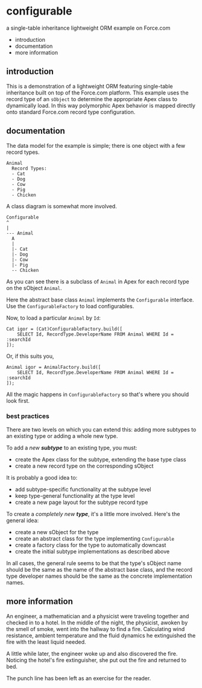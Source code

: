 configurable
============

a single-table inheritance lightweight ORM example on Force.com

 * introduction
 * documentation
 * more information

introduction
------------

This is a demonstration of a lightweight ORM featuring single-table
inheritance built on top of the Force.com platform.  This example
uses the record type of an `sObject` to determine the appropriate
Apex class to dynamically load.  In this way polymorphic Apex behavior
is mapped directly onto standard Force.com record type configuration.

documentation
------------

The data model for the example is simple; there is one object with
a few record types.

    Animal
      Record Types:
      - Cat
      - Dog
      - Cow
      - Pig
      - Chicken

A class diagram is somewhat more involved.

    Configurable
    ^
    |
    --- Animal
      A
      |
      |- Cat
      |- Dog
      |- Cow
      |- Pig
      -- Chicken

As you can see there is a subclass of `Animal` in Apex for each record
type on the sObject `Animal`.

Here the abstract base class `Animal` implements the `Configurable`
interface.  Use the `ConfigurableFactory` to load configurables.

Now, to load a particular `Animal` by `Id`:

    Cat igor = (Cat)ConfigurableFactory.build([
        SELECT Id, RecordType.DeveloperName FROM Animal WHERE Id = :searchId
    ]);

Or, if this suits you,

    Animal igor = AnimalFactory.build([
        SELECT Id, RecordType.DeveloperName FROM Animal WHERE Id = :searchId
    ]);

All the magic happens in `ConfigurableFactory` so that's where you
should look first.

### best practices

There are two levels on which you can extend this: adding more
subtypes to an existing type or adding a whole new type.

To add a _new **subtype**_ to an existing type, you must:

 * create the Apex class for the subtype, extending the base type class
 * create a new record type on the corresponding sObject

It is probably a good idea to:

 * add subtype-specific functionality at the subtype level
 * keep type-general functionality at the type level
 * create a new page layout for the subtype record type

To create a _completely new **type**_, it's a little more involved.  Here's
the general idea:

 * create a new sObject for the type
 * create an abstract class for the type implementing `Configurable`
 * create a factory class for the type to automatically downcast
 * create the initial subtype implementations as described above

In all cases, the general rule seems to be that the type's sObject name
should be the same as the name of the abstract base class, and the
record type developer names should be the same as the concrete
implementation names.

more information
----------------

An engineer, a mathematician and a physicist were traveling together
and checked in to a hotel.  In the middle of the night, the physicist,
awoken by the smell of smoke, went into the hallway to find a fire.
Calculating wind resistance, ambient temperature and the fluid
dynamics he extinguished the fire with the least liquid needed.

A little while later, the engineer woke up and also discovered the
fire.  Noticing the hotel's fire extinguisher, she put out the fire
and returned to bed.

The punch line has been left as an exercise for the reader.
